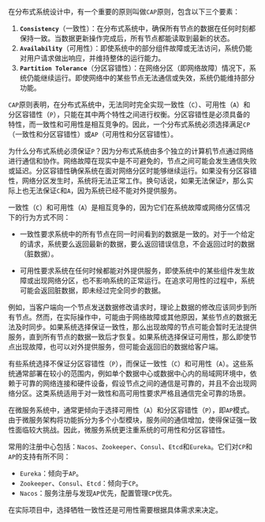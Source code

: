 在分布式系统设计中，有一个重要的原则叫做`CAP`原则，包含以下三个要素：	

1. **`Consistency`**（一致性）：在分布式系统中，确保所有节点的数据在任何时刻都保持一致。当数据更新操作完成后，所有节点都能读取到最新的状态。
2. **`Availability`**（可用性）：即使系统中的部分组件故障或无法访问，系统仍能对用户请求做出响应，并维持整体的运行能力。
3. **`Partition Tolerance`**（分区容错性）：在网络分区（即网络故障）情况下，系统仍能继续运行。即使网络中的某些节点无法通信或失效，系统仍能维持部分功能。

`CAP`原则表明，在分布式系统中，无法同时完全实现一致性（`C`）、可用性（`A`）和分区容错性（`P`），只能在其中两个特性之间进行权衡。分区容错性是必须具备的特性，而一致性和可用性是相互竞争的。因此，一个分布式系统必须选择满足`CP`（一致性和分区容错性）或`AP`（可用性和分区容错性）。

为什么分布式系统必须保证`P`？因为分布式系统由多个独立的计算机节点通过网络进行通信和协作。网络故障在现实中是不可避免的，节点之间可能会发生通信失败或延迟。分区容错性确保系统在面对网络分区时能够继续运行。如果没有分区容错性，网络分区发生时，系统将无法正常工作。换句话说，如果无法保证`P`，那么实际上也无法保证`C`和`A`，因为系统已经不能对外提供服务。

一致性（`C`）和可用性（`A`）是相互竞争的，因为它们在系统故障或网络分区情况下的行为方式不同：

- 一致性要求系统中的所有节点在同一时间看到的数据是一致的。对于一个给定的请求，系统要么返回最新的数据，要么返回错误信息，不会返回过时的数据（脏数据）。

- 可用性要求系统在任何时候都能对外提供服务，即使系统中的某些组件发生故障或出现网络分区，也不影响系统的正常运行。在追求可用性的过程中，系统可能会返回脏数据，即未经过完全同步的数据。

例如，当客户端向一个节点发送数据修改请求时，理论上数据的修改应该同步到所有节点。然而，在实际操作中，可能由于网络故障或其他原因，某些节点的数据无法及时同步。如果系统选择保证一致性，那么出现故障的节点可能会暂时无法提供服务，直到所有节点的数据一致后才恢复。如果系统选择保证可用性，那么即使节点出现故障，也可以对外提供服务，但可能会返回旧的数据给客户端。

有些系统选择不保证分区容错性（`P`），而保证一致性（`C`）和可用性（`A`）。这些系统通常部署在较小的范围内，例如单个数据中心或数据中心内的局域网环境中，依赖于可靠的网络连接和硬件设备，假设节点之间的通信是可靠的，并且不会出现网络分区。这类系统适用于对一致性和高可用性要求严格且通信完全可靠的场景。

在微服务系统中，通常更倾向于选择可用性（`A`）和分区容错性（`P`），即`AP`模式。由于微服务架构将功能拆分为多个小型模块，服务间的通信增加，使得保证强一致性面临较大挑战。因此，微服务系统更注重系统的可用性和分区容错性。

常用的注册中心包括：`Nacos`、`Zookeeper`、`Consul`、`Etcd`和`Eureka`。它们对`CP`和`AP`的支持有所不同：

- `Eureka`：倾向于`AP`。
- `Zookeeper`、`Consul`、`Etcd`：倾向于`CP`。
- `Nacos`：服务注册与发现`AP`优先，配置管理`CP`优先。

在实际项目中，选择牺牲一致性还是可用性需要根据具体需求来决定。